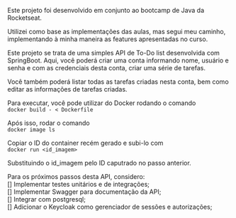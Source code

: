 Este projeto foi desenvolvido em conjunto ao bootcamp de Java da Rocketseat.

Utilizei como base as implementações das aulas, mas segui meu caminho, implementando à minha maneira as features apresentadas no curso.

Este projeto se trata de uma simples API de To-Do list desenvolvida com SpringBoot.
Aqui, você poderá criar uma conta informando nome, usuário e senha e com as credenciais desta conta, criar uma série de tarefas.

Você também poderá listar todas as tarefas criadas nesta conta, bem como editar as informações de tarefas criadas.

Para executar, você pode utilizar do Docker rodando o comando <br>
`docker build - < Dockerfile` <br>

Após isso, rodar o comando <br>
`docker image ls` <br>

Copiar o ID do container recém gerado e subi-lo com <br>
`docker run <id_imagem>` <br>

Substituindo o id_imagem pelo ID caputrado no passo anterior. <br>

Para os próximos passos desta API, considero: <br>
[] Implementar testes unitários e de integrações; <br>
[] Implementar Swagger para documentação da API; <br>
[] Integrar com postgresql; <br>
[] Adicionar o Keycloak como gerenciador de sessões e autorizações; <br>
